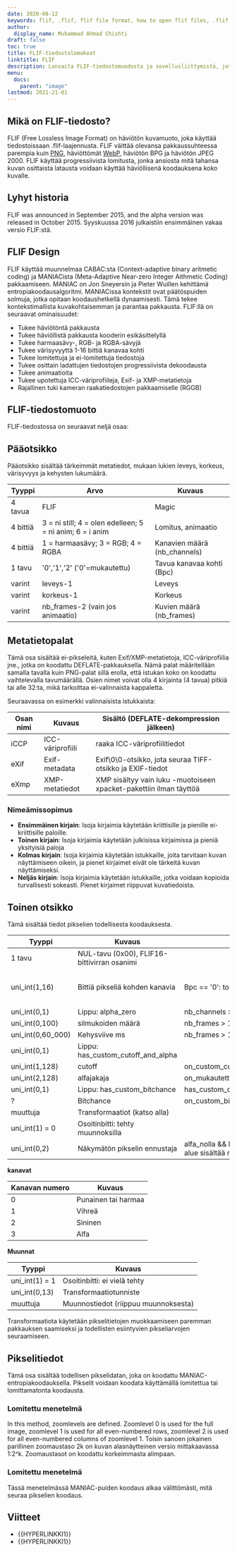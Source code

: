 ```yaml
---
date: 2020-08-12
keywords: flif, .flif, flif file format, how to open flif files, .flif extension, flif extension
author:
  display_name: Muhammad Ahmad Chishti
draft: false
toc: true
title: FLIF-tiedostolomakeat
linktitle: FLIF
description: Lansaita FLIF-tiedostomuodosta ja sovellusliittymistä, jotka voivat luoda ja avata FLIF-tiedostons.
menu:
  docs:
    parent: "image"
lastmod: 2021-21-01
---
```


## Mikä on FLIF-tiedosto? ##

FLIF (Free Lossless Image Format) on häviötön kuvamuoto, joka käyttää tiedostoissaan .flif-laajennusta. FLIF väittää olevansa pakkaussuhteessa parempia kuin [PNG](/image/png/), häviöttömät [WebP](/image/webp/), häviötön BPG ja häviötön JPEG 2000. FLIF käyttää progressiivista lomitusta, jonka ansiosta mitä tahansa kuvan osittaista latausta voidaan käyttää häviöllisenä koodauksena koko kuvalle.

## Lyhyt historia ##

FLIF was announced in September 2015, and the alpha version was released in October 2015. Syyskuussa 2016 julkaistiin ensimmäinen vakaa versio FLIF:stä.

## FLIF Design ##

FLIF käyttää muunnelmaa CABAC:sta (Context-adaptive binary aritmetic coding) ja MANIACista (Meta-Adaptive Near-zero Integer Aithmetic Coding) pakkaamiseen. MANIAC on Jon Sneyersin ja Pieter Wuillen kehittämä entropiakoodausalgoritmi. MANIACissa kontekstit ovat päätöspuiden solmuja, jotka opitaan koodaushetkellä dynaamisesti. Tämä tekee kontekstimallista kuvakohtaisemman ja parantaa pakkausta. FLIF:llä on seuraavat ominaisuudet:

- Tukee häviötöntä pakkausta
- Tukee häviöllistä pakkausta kooderin esikäsittelyllä
- Tukee harmaasävy-, RGB- ja RGBA-sävyjä
- Tukee värisyvyyttä 1-16 bittiä kanavaa kohti
- Tukee lomitettuja ja ei-lomitettuja tiedostoja
- Tukee osittain ladattujen tiedostojen progressiivista dekoodausta
- Tukee animaatioita
- Tukee upotettuja ICC-väriprofiileja, Exif- ja XMP-metatietoja
- Rajallinen tuki kameran raakatiedostojen pakkaamiselle (RGGB)

## FLIF-tiedostomuoto ##

FLIF-tiedostossa on seuraavat neljä osaa:

## Pääotsikko ##

Pääotsikko sisältää tärkeimmät metatiedot, mukaan lukien leveys, korkeus, värisyvyys ja kehysten lukumäärä.

|Tyyppi|Arvo|Kuvaus|
|---|---|---|
|4 tavua|FLIF|Magic|
|4 bittiä|3 = ni still; 4 = olen edelleen; 5 = ni anim; 6 = i anim|Lomitus, animaatio|
|4 bittiä|1 = harmaasävy; 3 = RGB; 4 = RGBA|Kanavien määrä (nb_channels)|
|1 tavu|'0','1','2' ('0'=mukautettu)|Tavua kanavaa kohti (Bpc)|
|varint|leveys-1|Leveys|
|varint|korkeus-1|Korkeus|
|varint|nb_frames-2 (vain jos animaatio)|Kuvien määrä (nb_frames)|

## Metatietopalat ##

Tämä osa sisältää ei-pikseleitä, kuten Exif/XMP-metatietoja, ICC-väriprofiilia jne., jotka on koodattu DEFLATE-pakkauksella. Nämä palat määritellään samalla tavalla kuin PNG-palat sillä erolla, että istukan koko on koodattu vaihtelevalla tavumäärällä. Osien nimet voivat olla 4 kirjainta (4 tavua) pitkiä tai alle 32:ta, mikä tarkoittaa ei-valinnaista kappaletta.

Seuraavassa on esimerkki valinnaisista istukkaista:

|Osan nimi|Kuvaus|Sisältö (DEFLATE-dekompression jälkeen)|
|---|---|---|
|iCCP|ICC-väriprofiili|raaka ICC-väriprofiilitiedot|
|eXif|Exif-metadata|Exif\0\0-otsikko, jota seuraa TIFF-otsikko ja EXIF-tiedot|
|eXmp|XMP-metatiedot|XMP sisältyy vain luku -muotoiseen xpacket-pakettiin ilman täyttöä|

### Nimeämissopimus ###

- **Ensimmäinen kirjain**: Isoja kirjaimia käytetään kriittisille ja pienille ei-kriittisille paloille.
- **Toinen kirjain**: Isoja kirjaimia käytetään julkisissa kirjaimissa ja pieniä yksityisiä paloja
- **Kolmas kirjain**: Isoja kirjaimia käytetään istukkaille, joita tarvitaan kuvan näyttämiseen oikein, ja pienet kirjaimet eivät ole tärkeitä kuvan näyttämiseksi.
- **Neljäs kirjain**: Isoja kirjaimia käytetään istukkaille, jotka voidaan kopioida turvallisesti sokeasti. Pienet kirjaimet riippuvat kuvatiedoista.

## Toinen otsikko ##

Tämä sisältää tiedot pikselien todellisesta koodauksesta.

|Tyyppi|Kuvaus|Kunto|Oletusarvo|
|---|---|---|---|
|1 tavu|NUL-tavu (0x00), FLIF16-bittivirran osanimi||
|uni_int(1,16)|Bittiä pikseliä kohden kanavia|Bpc == '0': toista(nb_channels)|8 jos Bpc == '1', 16 jos Bpc == '2'|
|uni_int(0,1)|Lippu: alpha_zero|nb_channels > 3|0|
|uni_int(0,100)|silmukoiden määrä|nb_frames > 1||
|uni_int(0,60_000)|Kehysviive ms|nb_frames > 1: toista(nb_frames)|
|uni_int(0,1)|Lippu: has_custom_cutoff_and_alpha|||
|uni_int(1,128)|cutoff|on_custom_cutoff_and_alpha|2|
|uni_int(2,128)|alfajakaja|on_mukautettu_leikkaus_ja_alpha|19|
|uni_int(0,1)|Lippu: has_custom_bitchance|has_custom_cutoff_and_alpha|0|
|?|Bitchance|on_custom_bitchance||
|muuttuja|Transformaatiot (katso alla)|||
|uni_int(1) = 0|Osoitinbitti: tehty muunnoksilla|||
|uni_int(0,2)|Näkymätön pikselin ennustaja|alfa_nolla && lomitettu && alfa-alue sisältää nollan||

**kanavat**

|Kanavan numero|Kuvaus|
|---|----|
|0|Punainen tai harmaa|
|1|Vihreä|
|2|Sininen|
|3|Alfa|

**Muunnat**

|Tyyppi|Kuvaus|
|---|---|
|uni_int(1) = 1|Osoitinbitti: ei vielä tehty|
|uni_int(0,13)|Transformaatiotunniste|
|muuttuja|Muunnostiedot (riippuu muunnoksesta)|

Transformaatiota käytetään pikselitietojen muokkaamiseen paremman pakkauksen saamiseksi ja todellisten esiintyvien pikseliarvojen seuraamiseen.

## Pikselitiedot ##

Tämä osa sisältää todellisen pikselidatan, joka on koodattu MANIAC-entropiakoodauksella. Pikselit voidaan koodata käyttämällä lomitettua tai lomittamatonta koodausta.

### Lomitettu menetelmä ###

In this method, zoomlevels are defined. Zoomlevel 0 is used for the full image, zoomlevel 1 is used for all even-numbered rows, zoomlevel 2 is used for all even-numbered columns of zoomlevel 1. Toisin sanoen jokainen parillinen zoomaustaso 2k on kuvan alasnäytteinen versio mittakaavassa 1:2^k. Zoomaustasot on koodattu korkeimmasta alimpaan.

### Lomitettu menetelmä ###

Tässä menetelmässä MANIAC-puiden koodaus alkaa välittömästi, mitä seuraa pikselien koodaus.

## Viitteet ##

- {{HYPERLINKKI1}}
- {{HYPERLINKKI1}}

